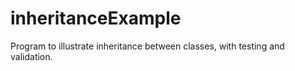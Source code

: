 # inheritanceExample
Program to illustrate inheritance between classes, with testing and validation.

